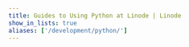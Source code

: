 ```yaml
---
title: Guides to Using Python at Linode | Linode
show_in_lists: true
aliases: ['/development/python/']
---
```


